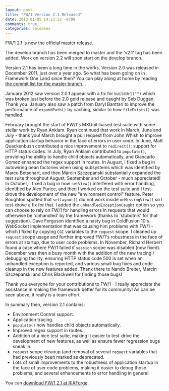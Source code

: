 ```yaml
---
layout: post
title: "FW/1 Version 2.1 Released"
date: 2013-01-05 14:23:53 -0700
comments: true
categories: releases
---
```

FW/1 2.1 is now the official master release.

The develop branch has been merged to master and the 'v2.1' tag has been added. Work on version 2.2 will soon start on the develop branch.<!-- more -->

Version 2.1 has been a long time in the works. Version 2.0 was released in December 2011, just over a year ago. So what has been going on in Framework One Land since then? You can play along at home by reading [the commit list for the master branch](https://github.com/seancorfield/fw1/commits/master)...

January 2012 saw version 2.0.1 appear with a fix for `buildUrl("")` which was broken just before the 2.0 gold release and caught by Seb Duggan. Thank you. January also saw a patch from Daryl Banttari to improve the performance of `expandPath()` by caching, similar to how `fileExists()` was handled.

February brought the start of FW/1's MXUnit-based test suite with some stellar work by Ryan Anklam. Ryan continued that work in March, June and July - thank you! March brought a pull request from John Whish to improve application startup behavior in the face of errors in user code. In June, Matt Quackenbush contributed a nice improvement to `redirect()`: support for HTTP status codes. In July, Ryan Anklam contributed to `populate()`, providing the ability to handle child objects automatically, and Giancarlo Gomez enhanced the regex support in routes. In August, I fixed a bug in autowiring bean factories when using subsystems which was identified by Marco Betschart, and then Marcin Szczepanski substantially expanded the test suite throughout August, September and October - much appreciated! In October, I fixed a bug in how `setView()` interfered with error handling, identified by Alex Purice, and then I worked on the test suite and I test-drove the development of the new "environment control" feature. Peter Boughton spotted that `setLayout()` did not work inside `onMissingView()` so I test-drove a fix for that. I added the `unhandledExceptionCaught` option so you can choose to rely on FW/1 for handling errors in requests that would otherwise be 'unhandled' by the framework (thanks to 'stubotnik' for that suggestion). Dave Ferguson identified a nasty bug in ColdFusion 10's WebSocket implementation that was causing him problems with FW/1 - which I fixed by copying `CGI` variables to the `request` scope. I cleaned up `request` scope usage and further improved FW/1's robustness in the face of errors at startup, due to user code problems. In November, Richard Herbert found a case where FW/1 failed if `session` scope was disabled (now fixed). December was then a busy month with the addition of the new tracing / debugging facility, ensuring HTTP status code 500 is set when an unhandled exception is reported, and various small bug fixes and code cleanup in the new features added. Thanx there to Nando Breiter, Marcin Szczepanski and Chris Blackwell for finding those bugs!

Thank you everyone for your contributions to FW/1 - I really appreciate the assistance in making the framework better for its community! As can be seen above, it really is a team effort.

In summary then, version 2.1 contains:

* Environment Control support.
* Application tracing.
* `populate()` now handles child objects automatically.
* Improved regex support in routes.
* Addition of a nice test suite, making it easier to test-drive the development of new features, as well as ensure fewer regression bugs sneak in.
* `request` scope cleanup (and removal of several `request` variables that had previously been marked as deprecated.
* Lots of small improvements to the robustness of application startup in the face of user code problems, making it easier to debug those problems, and several enhancements to error handling in general.

You can [download FW/1 2.1 at RIAForge](http://fw1.riaforge.org/).

 

